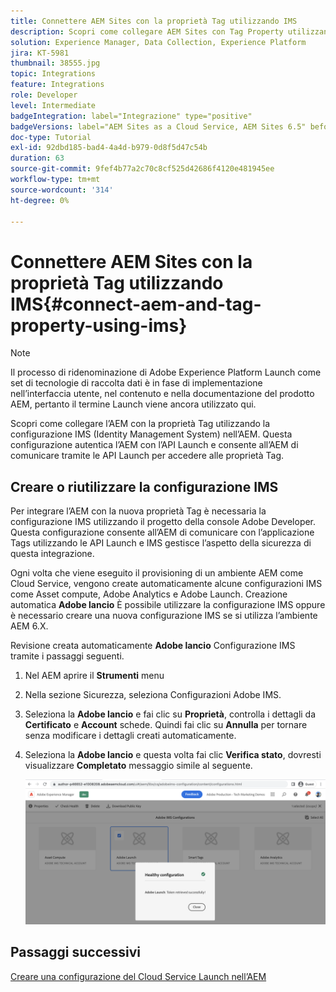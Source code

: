 ```yaml
---
title: Connettere AEM Sites con la proprietà Tag utilizzando IMS
description: Scopri come collegare AEM Sites con Tag Property utilizzando la configurazione IMS nell’AEM. Questa configurazione autentica l’AEM con l’API Launch e consente all’AEM di comunicare tramite le API Launch per accedere alle proprietà Tag.
solution: Experience Manager, Data Collection, Experience Platform
jira: KT-5981
thumbnail: 38555.jpg
topic: Integrations
feature: Integrations
role: Developer
level: Intermediate
badgeIntegration: label="Integrazione" type="positive"
badgeVersions: label="AEM Sites as a Cloud Service, AEM Sites 6.5" before-title="false"
doc-type: Tutorial
exl-id: 92dbd185-bad4-4a4d-b979-0d8f5d47c54b
duration: 63
source-git-commit: 9fef4b77a2c70c8cf525d42686f4120e481945ee
workflow-type: tm+mt
source-wordcount: '314'
ht-degree: 0%

---
```


# Connettere AEM Sites con la proprietà Tag utilizzando IMS{#connect-aem-and-tag-property-using-ims}

>[!NOTE]
>
>Il processo di ridenominazione di Adobe Experience Platform Launch come set di tecnologie di raccolta dati è in fase di implementazione nell’interfaccia utente, nel contenuto e nella documentazione del prodotto AEM, pertanto il termine Launch viene ancora utilizzato qui.

Scopri come collegare l’AEM con la proprietà Tag utilizzando la configurazione IMS (Identity Management System) nell’AEM. Questa configurazione autentica l’AEM con l’API Launch e consente all’AEM di comunicare tramite le API Launch per accedere alle proprietà Tag.

## Creare o riutilizzare la configurazione IMS

Per integrare l’AEM con la nuova proprietà Tag è necessaria la configurazione IMS utilizzando il progetto della console Adobe Developer. Questa configurazione consente all’AEM di comunicare con l’applicazione Tags utilizzando le API Launch e IMS gestisce l’aspetto della sicurezza di questa integrazione.

Ogni volta che viene eseguito il provisioning di un ambiente AEM come Cloud Service, vengono create automaticamente alcune configurazioni IMS come Asset compute, Adobe Analytics e Adobe Launch. Creazione automatica **Adobe lancio** È possibile utilizzare la configurazione IMS oppure è necessario creare una nuova configurazione IMS se si utilizza l’ambiente AEM 6.X.

Revisione creata automaticamente **Adobe lancio** Configurazione IMS tramite i passaggi seguenti.

1. Nel AEM aprire il **Strumenti** menu

1. Nella sezione Sicurezza, seleziona Configurazioni Adobe IMS.

1. Seleziona la **Adobe lancio** e fai clic su **Proprietà**, controlla i dettagli da **Certificato** e **Account** schede. Quindi fai clic su **Annulla** per tornare senza modificare i dettagli creati automaticamente.

1. Seleziona la **Adobe lancio** e questa volta fai clic **Verifica stato**, dovresti visualizzare **Completato** messaggio simile al seguente.

   ![Adobe di configurazione IMS integra per Launch](assets/adobe-launch-healthy-ims-config.png)


## Passaggi successivi

[Creare una configurazione del Cloud Service Launch nell’AEM](create-aem-launch-cloud-service.md)
